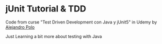 # jUnit Tutorial & TDD

Code from curse "Test Driven Development con Java y jUnit5" in Udemy by [Alejandro Polo](https://github.com/apolo92)

Just Learning a bit more about testing with Java
